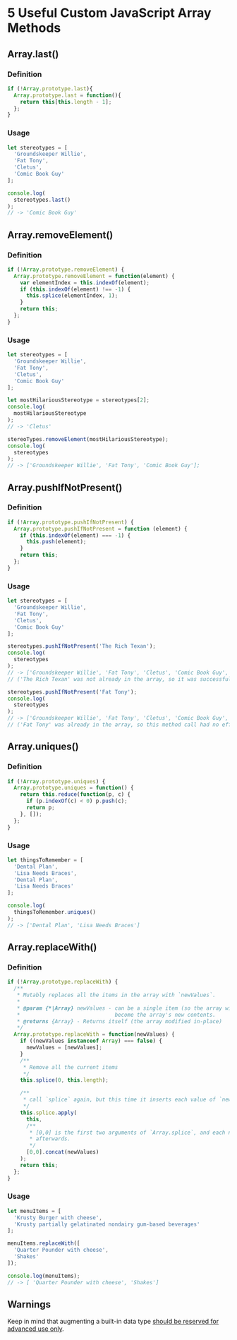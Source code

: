 # 5 Useful Custom JavaScript Array Methods

## Array.last()

### Definition

```js
if (!Array.prototype.last){
  Array.prototype.last = function(){
    return this[this.length - 1];
  };
}
```

### Usage

```js
let stereotypes = [
  'Groundskeeper Willie',
  'Fat Tony',
  'Cletus',
  'Comic Book Guy'
];

console.log(
  stereotypes.last()
);
// -> 'Comic Book Guy'
```

## Array.removeElement()

### Definition

```js
if (!Array.prototype.removeElement) {
  Array.prototype.removeElement = function(element) {
    var elementIndex = this.indexOf(element);
    if (this.indexOf(element) !== -1) {
      this.splice(elementIndex, 1);
    }
    return this;
  };
}
```

### Usage

```js
let stereotypes = [
  'Groundskeeper Willie',
  'Fat Tony',
  'Cletus',
  'Comic Book Guy'
];

let mostHilariousStereotype = stereotypes[2];
console.log(
  mostHilariousStereotype
);
// -> 'Cletus'

stereoTypes.removeElement(mostHilariousStereotype);
console.log(
  stereotypes
);
// -> ['Groundskeeper Willie', 'Fat Tony', 'Comic Book Guy'];
```

## Array.pushIfNotPresent()

### Definition

```js
if (!Array.prototype.pushIfNotPresent) {
  Array.prototype.pushIfNotPresent = function (element) {
    if (this.indexOf(element) === -1) {
      this.push(element);
    }
    return this;
  };
}
```

### Usage

```js
let stereotypes = [
  'Groundskeeper Willie',
  'Fat Tony',
  'Cletus',
  'Comic Book Guy'
];

stereotypes.pushIfNotPresent('The Rich Texan');
console.log(
  stereotypes
);
// -> ['Groundskeeper Willie', 'Fat Tony', 'Cletus', 'Comic Book Guy', 'The Rich Texan'];
// ('The Rich Texan' was not already in the array, so it was successfully added.)

stereotypes.pushIfNotPresent('Fat Tony');
console.log(
  stereotypes
);
// -> ['Groundskeeper Willie', 'Fat Tony', 'Cletus', 'Comic Book Guy', 'The Rich Texan'];
// ('Fat Tony' was already in the array, so this method call had no effect.)
```

## Array.uniques()

### Definition

```js
if (!Array.prototype.uniques) {
  Array.prototype.uniques = function() {
    return this.reduce(function(p, c) {
      if (p.indexOf(c) < 0) p.push(c);
      return p;
    }, []);
  };
}
```

### Usage

```js
let thingsToRemember = [
  'Dental Plan',
  'Lisa Needs Braces',
  'Dental Plan',
  'Lisa Needs Braces'
];

console.log(
  thingsToRemember.uniques()
);
// -> ['Dental Plan', 'Lisa Needs Braces']
```

## Array.replaceWith()

### Definition

```js
if (!Array.prototype.replaceWith) {
  /**
   * Mutably replaces all the items in the array with `newValues`.
   *
   * @param {*|Array} newValues - can be a single item (so the array will now be [thing] or list of new items to
   *                              become the array's new contents.
   * @returns {Array} - Returns itself (the array modified in-place)
   */
  Array.prototype.replaceWith = function(newValues) {
    if ((newValues instanceof Array) === false) {
      newValues = [newValues];
    }
    /**
     * Remove all the current items
     */
    this.splice(0, this.length);

    /**
     * call `splice` again, but this time it inserts each value of `newValues`
     */
    this.splice.apply(
      this,
      /**
       * [0,0] is the first two arguments of `Array.splice`, and each newValues item is passed as an argument
       * afterwards.
       */
      [0,0].concat(newValues)
    );
    return this;
  };
}
```

### Usage

```js
let menuItems = [
  'Krusty Burger with cheese',
  'Krusty partially gelatinated nondairy gum-based beverages'
];

menuItems.replaceWith([
  'Quarter Pounder with cheese',
  'Shakes'
]);

console.log(menuItems);
// -> [ 'Quarter Pounder with cheese', 'Shakes']
```

## Warnings

Keep in mind that augmenting a built-in data type [should be reserved for advanced use only](http://perfectionkills.com/extending-native-builtins/).
